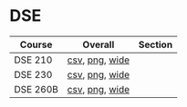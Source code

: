 # DSE

| Course | Overall | Section |
| ------ | ------- | ------- |
| DSE 210 | [csv](https://github.com/UCSD-Historical-Enrollment-Data/2025Spring/blob/main/overall/DSE%20210.csv), [png](https://raw.githubusercontent.com/UCSD-Historical-Enrollment-Data/2025Spring/main/plot_overall/DSE%20210.png), [wide](https://raw.githubusercontent.com/UCSD-Historical-Enrollment-Data/2025Spring/main/plot_overall_wide/DSE%20210.png) |  |
| DSE 230 | [csv](https://github.com/UCSD-Historical-Enrollment-Data/2025Spring/blob/main/overall/DSE%20230.csv), [png](https://raw.githubusercontent.com/UCSD-Historical-Enrollment-Data/2025Spring/main/plot_overall/DSE%20230.png), [wide](https://raw.githubusercontent.com/UCSD-Historical-Enrollment-Data/2025Spring/main/plot_overall_wide/DSE%20230.png) |  |
| DSE 260B | [csv](https://github.com/UCSD-Historical-Enrollment-Data/2025Spring/blob/main/overall/DSE%20260B.csv), [png](https://raw.githubusercontent.com/UCSD-Historical-Enrollment-Data/2025Spring/main/plot_overall/DSE%20260B.png), [wide](https://raw.githubusercontent.com/UCSD-Historical-Enrollment-Data/2025Spring/main/plot_overall_wide/DSE%20260B.png) |  |
